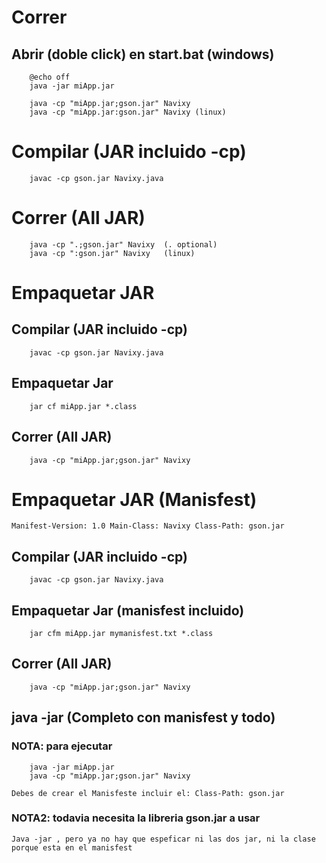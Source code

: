 # Correr 

## Abrir (doble click) en start.bat (windows)
```
	@echo off
	java -jar miApp.jar

	java -cp "miApp.jar;gson.jar" Navixy
	java -cp "miApp.jar:gson.jar" Navixy (linux)
```

# Compilar (JAR incluido -cp)
```
	javac -cp gson.jar Navixy.java
```

# Correr (All JAR) 
```
	java -cp ".;gson.jar" Navixy  (. optional)
	java -cp ":gson.jar" Navixy   (linux)				
```

# Empaquetar JAR

## Compilar (JAR incluido -cp)
```
	javac -cp gson.jar Navixy.java
```
## Empaquetar Jar 
```
	jar cf miApp.jar *.class
```

## Correr (All JAR) 
```
	java -cp "miApp.jar;gson.jar" Navixy
```





# Empaquetar JAR (Manisfest)
``
Manifest-Version: 1.0
Main-Class: Navixy
Class-Path: gson.jar 
``

## Compilar (JAR incluido -cp)
```
	javac -cp gson.jar Navixy.java
```

## Empaquetar Jar (manisfest incluido) 
```
	jar cfm miApp.jar mymanisfest.txt *.class
```

## Correr (All JAR) 
```
	java -cp "miApp.jar;gson.jar" Navixy

```

## java -jar (Completo con manisfest y todo)

### NOTA: para ejecutar 
```
	java -jar miApp.jar                       
	java -cp "miApp.jar;gson.jar" Navixy
```
``
Debes de crear el Manisfeste incluir el:
	Class-Path: gson.jar 
``

### NOTA2: todavia necesita la libreria gson.jar a usar  
``
	Java -jar , pero ya no hay que espeficar ni las dos jar, ni la clase
	porque esta en el manisfest
``

